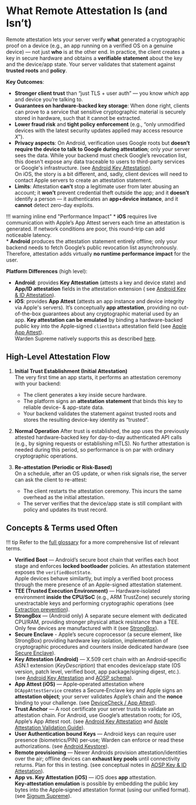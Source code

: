 # What Remote Attestation Is (and Isn’t)

Remote attestation lets your server verify **what** generated a cryptographic proof on a device (e.g., an app running on
a verified OS on a genuine device) — not just **who** is at the other end. In practice, the client creates a key in
secure hardware and obtains a **verifiable statement** about the key and the device/app state. Your server validates
that statement against **trusted roots** and **policy**.

**Key Outcomes**:

- **Stronger client trust** than “just TLS + user auth” — you know *which* app and device you’re talking to.
- **Guarantees on hardware-backed key storage**: When done right, clients can prove to a service that sensitive
  cryptographic material is securely stored in hardware, such that it cannot be extracted.
- **Lower fraud risk** and **tight policy enforcement** (e.g., “only unmodified devices with the latest security updates
  applied may access resource _X_”).
- **Privacy aspects**: On Android, verification uses Google roots but **doesn’t require the device to talk to Google
  during attestation**; only *your* server sees the data. While your backend must check Google’s revocation list, this
  doesn't expose any data traceable to users to third-party services or Google's infrastructure.
  (see [Android Key Attestation](https://developer.android.com/privacy-and-security/security-key-attestation)).<br>
  On iOS, the story is a bit different, and, sadly, client devices will need to contact Apple servers to create an
  attestation statement.
- **Limits**: Attestation **can’t** stop a legitimate user from later abusing an account; it **won’t** prevent
  credential theft outside the app; and it **doesn’t** identify a person — it authenticates an **app+device instance**,
  and it **cannot** detect zero-day exploits.

!!! warning inline end "Performance Impact"
    * **iOS** requires live communication with Apple’s App Attest servers each time an attestation is generated. If network
    conditions are poor, this round-trip can add noticeable latency.  
    * **Android** produces the attestation statement entirely offline; only your backend needs to fetch Google’s public
    revocation list asynchronously. Therefore, attestation adds virtually **no runtime performance impact** for the user.

**Platform Differences** (high level):

- **Android**: provides **Key Attestation** (attests a key and device state) and **App/ID attestation** fields in the
  attestation extension (
  see [Android Key & ID Attestation](https://source.android.com/docs/security/features/keystore/attestation)).
- **iOS**: provides **App Attest** (attests an app instance and device integrity via Apple's servers). It’s conceptually
  **app attestation**, providing no out-of-the-box guarantees about any cryptographic material used by an app.
  **Key attestation can be emulated** by binding a hardware-backed public key into the Apple‑signed `clientData`
  attestation field (see [Apple App Attest](https://developer.apple.com/documentation/devicecheck)).  
  Warden Supreme natively supports this as described
  [here](https://a-sit-plus.github.io/signum/supreme/#attestation).

## High-Level Attestation Flow

1. **Initial Trust Establishment (Initial Attestation)**  
   The very first time an app starts, it performs an attestation ceremony with your backend:
    * The client generates a key inside secure hardware.
    * The platform signs an **attestation statement** that binds this key to reliable device- & app-state data.
    * Your backend validates the statement against trusted roots and stores the resulting device-key identity as
      “trusted”.

2. **Normal Operation**
After trust is established, the app uses the previously attested hardware-backed key for day-to-day authenticated API
calls (e.g., by signing requests or establishing mTLS). No further attestation is needed during this period, so
performance is on par with ordinary cryptographic operations.

3. **Re-attestation (Periodic or Risk-Based)**  
On a schedule, after an OS update, or when risk signals rise, the server can ask the client to
re-attest:
    * The client restarts the attestation ceremony. This incurs the same overhead as the initial attestation.
    * The server verifies that the device/app state is still compliant with policy and updates its trust record.


## Concepts & Terms used Often

!!! tip
    Refer to the [full glossary](../glossary.md) for a more comprehensive list of relevant terms.

- **Verified Boot** — Android’s secure boot chain that verifies each boot stage and enforces **locked bootloader**
  policies. An attestation statement exposes the `verifiedBootState`.  
  Apple devices behave similartly, but imply a verified boot process through the mere presence of an Apple-signed
  attestation statement.
- **TEE (Trusted Execution Environment)** — Hardware‑isolated environment **inside the CPU/SoC** (e.g., ARM TrustZone)
  securely storing unextractable keys and performing cryptographic operations (see [Extraction prevention](https://developer.android.com/privacy-and-security/keystore#ExtractionPrevention)).
- **StrongBox** — (Android only) A separate secure element with dedicated CPU/RAM, providing stronger physical attack
  resistance than a TEE. Only few devices are manufactured with it (see [StrongBox](https://developer.android.com/privacy-and-security/keystore#StrongBoxKeyMint)).
- **Secure Enclave** - Apple’s secure coprocessor (a secure element, like StrongBox) providing hardware key isolation,
  implementation of cryptographic procedures and counters inside dedicated hardware (see [Secure Enclave](https://support.apple.com/guide/security/secure-enclave-sec59b0b31ff/web)).
- **Key Attestation (Android)** — X.509 cert chain with an Android‑specific ASN.1 extension (*KeyDescription*) that
  encodes device/app state (OS version, patch level, verified boot, app package/signing digest, etc.). (see [Android Key Attestation](https://developer.android.com/privacy-and-security/security-key-attestation)
  and [AOSP schema](https://source.android.com/docs/security/features/keystore/attestation#schema)).
- **App Attest (iOS)** — Apple‑operated attestation where `DCAppAttestService` creates a Secure‑Enclave key and Apple
  signs an **attestation object**; your server validates Apple’s chain and the **nonce** binding to your challenge.
  (see [DeviceCheck / App Attest](https://developer.apple.com/documentation/devicecheck)).
- **Trust Anchor** — A root certificate your server trusts to validate an attestation chain. For Android, use Google’s
  attestation roots; for iOS, Apple’s App Attest root. (see [Android Key Attestation](https://developer.android.com/privacy-and-security/security-key-attestation)
  and [Apple Attestation Validation Guide](https://developer.apple.com/documentation/devicecheck/attestation-object-validation-guide)).
- **User Authentication bound Keys** — Android keys can require user presence (biometrics/PIN) per‑use; Warden can
  enforce or read these authorizations. (see [Android Keystore](https://developer.android.com/privacy-and-security/keystore)).
- **Remote provisioning** — Newer Androids provision attestation/identities over the air; offline devices can **exhaust
  key pools** until connectivity returns. Plan for this in testing. (see conceptual notes
  in [AOSP Key & ID Attestation](https://source.android.com/docs/security/features/keystore/attestation)).
- **App vs. Key Attestation (iOS)** — iOS does **app** attestation. **Key‑attestation emulation** is possible by
  embedding the public key bytes into the Apple‑signed attestation format (using our unified format). (see [Signum Supreme](https://a-sit-plus.github.io/signum/supreme/)).

